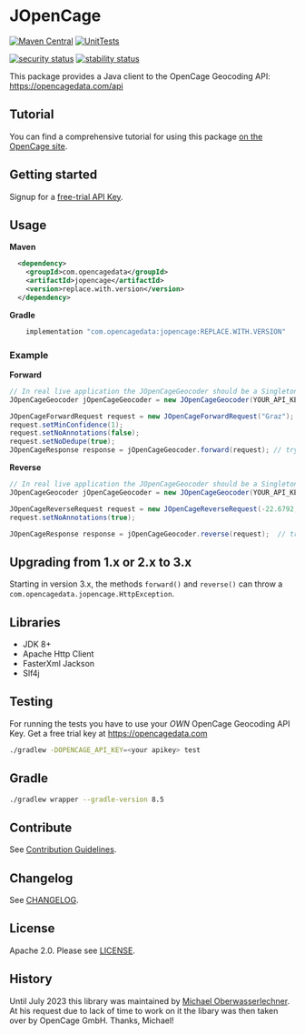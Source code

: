 # JOpenCage

[![Maven Central](https://img.shields.io/maven-central/v/com.opencagedata/jopencage.svg?label=Maven%20Central)](https://central.sonatype.com/artifact/com.opencagedata/jopencage)
[![UnitTests](https://github.com/OpenCageData/jopencage/actions/workflows/unit-tests.yml/badge.svg?branch=master)](https://github.com/OpenCageData/jopencage/actions)

[![security status](https://www.meterian.io/badge/gh/OpenCageData/jopencage/security?branch=master)](https://www.meterian.io/report/gh/OpenCageData/jopencage)
[![stability status](https://www.meterian.io/badge/gh/OpenCageData/jopencage/stability?branch=master)](https://www.meterian.io/report/gh/OpenCageData/jopencage)

This package provides a Java client to the OpenCage Geocoding API: https://opencagedata.com/api

## Tutorial

You can find a comprehensive tutorial for using this package [on the OpenCage site](https://opencagedata.com/tutorials/geocode-in-java).

## Getting started

Signup for a [free-trial API Key](https://opencagedata.com/users/sign_up).

## Usage

**Maven**

```xml
  <dependency>
    <groupId>com.opencagedata</groupId>
    <artifactId>jopencage</artifactId>
    <version>replace.with.version</version>
  </dependency>
```

**Gradle**

```gradle
    implementation "com.opencagedata:jopencage:REPLACE.WITH.VERSION"
```

### Example

**Forward**

```java
// In real live application the JOpenCageGeocoder should be a Singleton
JOpenCageGeocoder jOpenCageGeocoder = new JOpenCageGeocoder(YOUR_API_KEY);

JOpenCageForwardRequest request = new JOpenCageForwardRequest("Graz");
request.setMinConfidence(1);
request.setNoAnnotations(false);
request.setNoDedupe(true);
JOpenCageResponse response = jOpenCageGeocoder.forward(request); // try..catch or throw HttpException
```

**Reverse**

```java
// In real live application the JOpenCageGeocoder should be a Singleton
JOpenCageGeocoder jOpenCageGeocoder = new JOpenCageGeocoder(YOUR_API_KEY);

JOpenCageReverseRequest request = new JOpenCageReverseRequest(-22.6792, 14.5272);
request.setNoAnnotations(true);

JOpenCageResponse response = jOpenCageGeocoder.reverse(request);  // try..catch or throw HttpException
```

## Upgrading from 1.x or 2.x to 3.x

Starting in version 3.x, the methods `forward()` and `reverse()` can throw a `com.opencagedata.jopencage.HttpException`.

## Libraries

- JDK 8+
- Apache Http Client
- FasterXml Jackson
- Slf4j

## Testing

For running the tests you have to use your _OWN_ OpenCage Geocoding API Key. Get a free trial key at https://opencagedata.com

```bash
./gradlew -DOPENCAGE_API_KEY=<your apikey> test
```

## Gradle

```bash
./gradlew wrapper --gradle-version 8.5
```

## Contribute

See [Contribution Guidelines](https://github.com/OpenCageData/jopencage/blob/master/.github/CONTRIBUTING.md).

## Changelog

See [CHANGELOG](https://github.com/OpenCageData/jopencage/blob/master/CHANGELOG.md).

## License

Apache 2.0. Please see [LICENSE](jopencage/blob/master/LICENSE).

## History

Until July 2023 this library was maintained by [Michael Oberwasserlechner](https://github.com/moberwasserlechner). At his request due to lack of time to work on it the libary was then taken over by OpenCage GmbH. Thanks, Michael!
